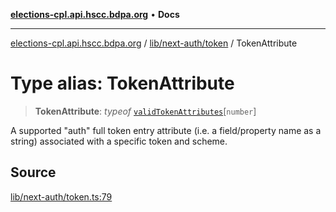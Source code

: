 [**elections-cpl.api.hscc.bdpa.org**](../../../../README.md) • **Docs**

***

[elections-cpl.api.hscc.bdpa.org](../../../../README.md) / [lib/next-auth/token](../README.md) / TokenAttribute

# Type alias: TokenAttribute

> **TokenAttribute**: *typeof* [`validTokenAttributes`](../variables/validTokenAttributes.md)\[`number`\]

A supported "auth" full token entry attribute (i.e. a field/property name as
a string) associated with a specific token and scheme.

## Source

[lib/next-auth/token.ts:79](https://github.com/nhscc/elections_cpl.api.hscc.bdpa.org/blob/46ed5b306a3fd199be2bd28706c3da03542c6da3/lib/next-auth/token.ts#L79)
